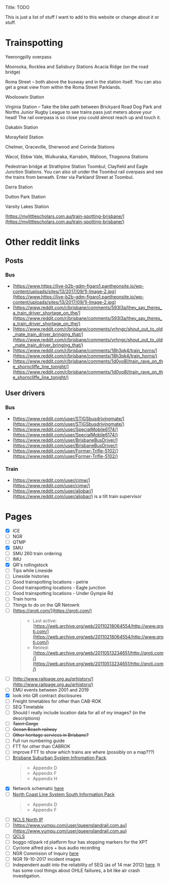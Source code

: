 Title: TODO

This is just a list of stuff I want to add to this website or change about it or stuff.

# Trainspotting

Yeerongpilly overpass

Moorooka, Rocklea and Salisbury Stations
Acacia Ridge (on the road bridge)

Roma Street – both above the busway and in the station itself. You can also get a great view from within the Roma Street Parklands.

Wooloowin Station

Virginia Station – Take the bike path between Brickyard Road Dog Park and Norths Junior Rugby League to see trains pass just meters above your head! The rail overpass is so close you could almost reach up and touch it.

Dakabin Station

Morayfield Station

Chelmer, Graceville, Sherwood and Corinda Stations

Wacol, Ebbw Vale, Wulkuraka, Karrabin, Walloon, Thagoona Stations

Pedestrian bridge at Strathpine Station
Toombul, Clayfield and Eagle Junction Stations. You can also sit under the Toombul rail overpass and see the trains from beneath. Enter via Parkland Street at Toombul.

Darra Station

Dutton Park Station

Varsity Lakes Station

[https://mylittlescholars.com.au/train-spotting-brisbane/](https://mylittlescholars.com.au/train-spotting-brisbane/)

# Other reddit links

## Posts

### Bus

- [https://www.https://live-b2b-gdm-figaro1.pantheonsite.io/wp-content/uploads/sites/13/2017/09/1l-Image-2.jpg](https://www.https://live-b2b-gdm-figaro1.pantheonsite.io/wp-content/uploads/sites/13/2017/09/1l-Image-2.jpg)
- [https://www.reddit.com/r/brisbane/comments/593l3a/they_say_theres_a_train_driver_shortage_on_the/](https://www.reddit.com/r/brisbane/comments/593l3a/they_say_theres_a_train_driver_shortage_on_the/)
- [https://www.reddit.com/r/brisbane/comments/vrhngc/shout_out_to_old_mate_train_driver_bringing_that/](https://www.reddit.com/r/brisbane/comments/vrhngc/shout_out_to_old_mate_train_driver_bringing_that/)
- [https://www.reddit.com/r/brisbane/comments/18h3pk4/train_horns/](https://www.reddit.com/r/brisbane/comments/18h3pk4/train_horns/)
- [https://www.reddit.com/r/brisbane/comments/1d0yo8l/train_rave_on_the_shorncliffe_line_tonight/](https://www.reddit.com/r/brisbane/comments/1d0yo8l/train_rave_on_the_shorncliffe_line_tonight/)

## User drivers

### Bus

- [https://www.reddit.com/user/STIGSbusdrivingmate/](https://www.reddit.com/user/STIGSbusdrivingmate/)
- [https://www.reddit.com/user/SpecialMobile6174/](https://www.reddit.com/user/SpecialMobile6174/)
- [https://www.reddit.com/user/BrisbaneBusDriver/](https://www.reddit.com/user/BrisbaneBusDriver/)
- [https://www.reddit.com/user/Former-Trifle-5102/](https://www.reddit.com/user/Former-Trifle-5102/)

### Train

- [https://www.reddit.com/user/cjmw/](https://www.reddit.com/user/cjmw/)
- [https://www.reddit.com/user/aljobar/](https://www.reddit.com/user/aljobar/) is a tilt train supervisor

# Pages

- [x] ICE
- [ ] NGR
- [ ] QTMP
- [x] SMU
- [ ] SMU 260 train ordering
- [ ] IMU
- [x] QR's rollingstock
- [ ] Tips while Lineside
- [ ] Lineside histories
- [ ] Good trainspotting locations - petrie
- [ ] Good trainspotting locations - Eagle junction
- [ ] Good trainspotting locations - Under Gympie Rd
- [ ] Train horns
- [ ] Things to do on the QR Netowrk
- [ ] [https://qroti.com/](https://qroti.com/)
  > - Last active: [https://web.archive.org/web/20110218064554/http://www.qroti.com/](https://web.archive.org/web/20110218064554/http://www.qroti.com/)
  > - Retired: [https://web.archive.org/web/20110513234651/http://qroti.com/](https://web.archive.org/web/20110513234651/http://qroti.com/)
- [ ] [http://www.railpage.org.au/qrhistory/](http://www.railpage.org.au/qrhistory/)
- [ ] EMU events between 2001 and 2019
- [x] look into QR contract disclosures
- [ ] Freight timetables for other than CAB-ROK
- [ ] SEQ Timetable
- [ ] Should I really include location data for all of my images? (in the descriptions)
- [ ] ~~Taieri Gorge~~
- [ ] ~~Ocean Beach railway~~
- [ ] ~~Other heritage services in Brisbane?~~
- [ ] Full run numbering guide
- [ ] FTT for other than CABROK
- [ ] improve FTT to show which trains are where (possibly on a map???)
- [ ] [Brisbane Suburban System Infromation Pack](https://www.queenslandrail.com.au/business/acccess/Documents/Brisbane%20Metropolitan%20System%20Information%20Pack%20-%20Issue%203%20-%20October%202016.pdf).
  > - Appendix D
  > - Appendix F
  > - Appendix H
- [x] Network schematic [here](<https://www.queenslandrail.com.au/business/acccess/Access%20Undertaking%20and%20related%20documents/Queensland%20Rail%20Network%20Infrastructure%20Ownership%20Line%20Diagrams%20October%202024%20(PDF,%208.89%20MB).pdf>)
- [ ] [North Coast Line System South Information Pack](https://www.queenslandrail.com.au/business/acccess/Documents/North%20Coast%20Line%20South%20System%20Information%20Pack-%20Issue%204%20-%20May%202024%20%28PDF%2C%2010.72%20MB%29.pdf)
  > - Appendix D
  > - Appendix F
- [ ] [NCLS North IP](<https://www.queenslandrail.com.au/business/acccess/Documents/North%20Coast%20Line%20North%20System%20Information%20Pack-%20Issue%204%20-%20May%202024%20(PDF,%2010.72%20MB).pdf#search=North%20Coast%20Line%20System%20Information%20Pack>)
- [ ] [https://www.yumpu.com/user/queenslandrail.com.au](https://www.yumpu.com/user/queenslandrail.com.au)
- [ ] [QCLS](https://www.queenslandscalemodels.com.au/Qld%20Colour%20Light%20Signalling.doc.pdf)
- [ ] boggo rd/park rd platform four has stopping markers for the XPT
- [ ] Cyclone alfred pics + bus audio recording
- [ ] NGR Commision of Inquiry [here](https://www.parliament.qld.gov.au/Work-of-the-Assembly/Tabled-Papers/docs/5618t1970/5618t1970.pdf)
- [ ] NGR 19-10-2017 incident images
- [ ] Independent audit into the reliability of SEQ (as of 14 mar 2012) [here](https://www.tmr.qld.gov.au/~/media/Travelandtransport/Rail/Rail%20audit/IndependentrailauditFinalreport.pdf). It has some cool things about OHLE failiures, a bit like air crash investigation.